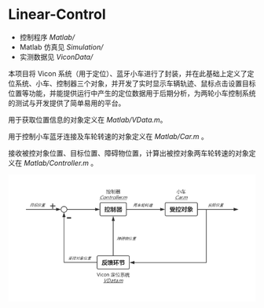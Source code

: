 # Linear-Control

- 控制程序 *Matlab/*
- Matlab 仿真见 *Simulation/*
- 实测数据见 *ViconData/*

本项目将 Vicon 系统（用于定位）、蓝牙小车进行了封装，并在此基础上定义了定位系统、小车、控制器三个对象，并开发了实时显示车辆轨迹、鼠标点击设置目标位置等功能，并能提供运行中产生的定位数据用于后期分析，为两轮小车控制系统的测试与开发提供了简单易用的平台。

用于获取位置信息的对象定义在 *Matlab/VData.m*。

用于控制小车蓝牙连接及车轮转速的对象定义在 *Matlab/Car.m* 。

接收被控对象位置、目标位置、障碍物位置，计算出被控对象两车轮转速的对象定义在 *Matlab/Controller.m* 。

![系统结构](https://raw.githubusercontent.com/tobeatraceur/Linear-Control/master/Presentation/Resources/SystemStructure.jpg)
